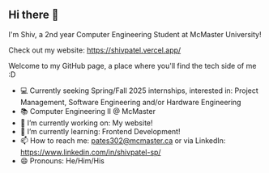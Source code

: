 ## Hi there 👋

I'm Shiv, a 2nd year Computer Engineering Student at McMaster University!

Check out my website: https://shivpatel.vercel.app/

Welcome to my GitHub page, a place where you'll find the tech side of me :D

- 💻 Currently seeking Spring/Fall 2025 internships, interested in: Project Management, Software Engineering and/or Hardware Engineering
- 📚 Computer Engineering II @ McMaster
- 🔭 I’m currently working on: My website! 
- 🌱 I’m currently learning: Frontend Development!
- 📫 How to reach me: pates302@mcmaster.ca or via LinkedIn: https://www.linkedin.com/in/shivpatel-sp/
- 😄 Pronouns: He/Him/His

